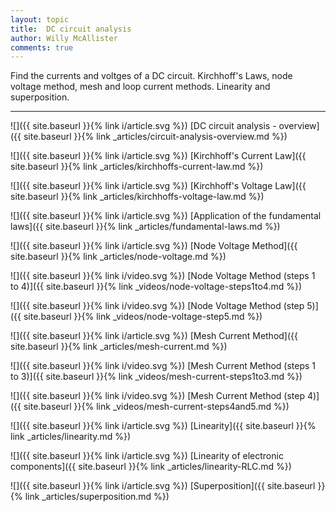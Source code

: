 ```yaml
---
layout: topic
title:  DC circuit analysis
author: Willy McAllister
comments: true
---
```


Find the currents and voltges of a DC circuit. Kirchhoff's Laws, node voltage method, mesh and loop current methods. Linearity and superposition.

----

![]({{ site.baseurl }}{% link i/article.svg %}) [DC circuit analysis - overview]({{ site.baseurl }}{% link _articles/circuit-analysis-overview.md %}) 

![]({{ site.baseurl }}{% link i/article.svg %}) [Kirchhoff's Current Law]({{ site.baseurl }}{% link _articles/kirchhoffs-current-law.md %})

![]({{ site.baseurl }}{% link i/article.svg %}) [Kirchhoff's Voltage Law]({{ site.baseurl }}{% link _articles/kirchhoffs-voltage-law.md %})

![]({{ site.baseurl }}{% link i/article.svg %}) [Application of the fundamental laws]({{ site.baseurl }}{% link _articles/fundamental-laws.md %})

![]({{ site.baseurl }}{% link i/article.svg %}) [Node Voltage Method]({{ site.baseurl }}{% link _articles/node-voltage.md %})

![]({{ site.baseurl }}{% link i/video.svg %}) [Node Voltage Method (steps 1 to 4)]({{ site.baseurl }}{% link _videos/node-voltage-steps1to4.md %})

![]({{ site.baseurl }}{% link i/video.svg %}) [Node Voltage Method (step 5)]({{ site.baseurl }}{% link _videos/node-voltage-step5.md %})

![]({{ site.baseurl }}{% link i/article.svg %}) [Mesh Current Method]({{ site.baseurl }}{% link _articles/mesh-current.md %})

![]({{ site.baseurl }}{% link i/video.svg %}) [Mesh Current Method (steps 1 to 3)]({{ site.baseurl }}{% link _videos/mesh-current-steps1to3.md %})

![]({{ site.baseurl }}{% link i/video.svg %}) [Mesh Current Method (step 4)]({{ site.baseurl }}{% link _videos/mesh-current-steps4and5.md %})

![]({{ site.baseurl }}{% link i/article.svg %}) [Linearity]({{ site.baseurl }}{% link _articles/linearity.md %})

![]({{ site.baseurl }}{% link i/article.svg %}) [Linearity of electronic components]({{ site.baseurl }}{% link _articles/linearity-RLC.md %})

![]({{ site.baseurl }}{% link i/article.svg %}) [Superposition]({{ site.baseurl }}{% link _articles/superposition.md %})

